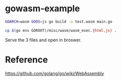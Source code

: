 # gowasm-example

```sh
GOARCH=wasm GOOS=js go build -o test.wasm main.go

cp $(go env GOROOT)/misc/wasm/wasm_exec.{html,js} .
```

Serve the 3 files and open in broswer.

# Reference
https://github.com/golang/go/wiki/WebAssembly
